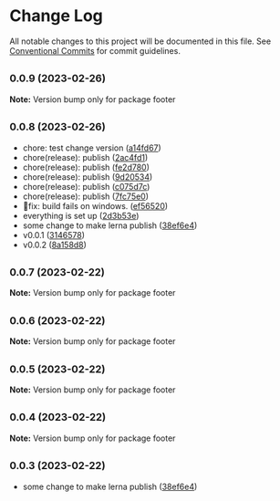 # Change Log

All notable changes to this project will be documented in this file.
See [Conventional Commits](https://conventionalcommits.org) for commit guidelines.

## <small>0.0.9 (2023-02-26)</small>

**Note:** Version bump only for package footer





## <small>0.0.8 (2023-02-26)</small>

* chore: test change version ([a14fd67](https://github.com/agbp/lerna-test-2/commit/a14fd67))
* chore(release): publish ([2ac4fd1](https://github.com/agbp/lerna-test-2/commit/2ac4fd1))
* chore(release): publish ([fe2d780](https://github.com/agbp/lerna-test-2/commit/fe2d780))
* chore(release): publish ([9d20534](https://github.com/agbp/lerna-test-2/commit/9d20534))
* chore(release): publish ([c075d7c](https://github.com/agbp/lerna-test-2/commit/c075d7c))
* chore(release): publish ([7fc75e0](https://github.com/agbp/lerna-test-2/commit/7fc75e0))
* 🔨fix: build fails on windows. ([ef56520](https://github.com/agbp/lerna-test-2/commit/ef56520))
* everything is set up ([2d3b53e](https://github.com/agbp/lerna-test-2/commit/2d3b53e))
* some change to make lerna publish ([38ef6e4](https://github.com/agbp/lerna-test-2/commit/38ef6e4))
* v0.0.1 ([3146578](https://github.com/agbp/lerna-test-2/commit/3146578))
* v0.0.2 ([8a158d8](https://github.com/agbp/lerna-test-2/commit/8a158d8))





## <small>0.0.7 (2023-02-22)</small>

**Note:** Version bump only for package footer





## <small>0.0.6 (2023-02-22)</small>

**Note:** Version bump only for package footer





## <small>0.0.5 (2023-02-22)</small>

**Note:** Version bump only for package footer





## <small>0.0.4 (2023-02-22)</small>

**Note:** Version bump only for package footer





## <small>0.0.3 (2023-02-22)</small>

* some change to make lerna publish ([38ef6e4](https://github.com/agbp/lerna-getting-started-example--copy-/commit/38ef6e4))

